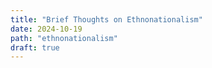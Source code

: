 ```yaml
---
title: "Brief Thoughts on Ethnonationalism"
date: 2024-10-19
path: "ethnonationalism"
draft: true
---
```



